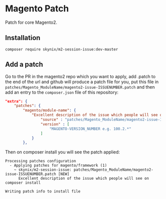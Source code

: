 # Magento Patch

Patch for core Magento2.

## Installation

`composer require skynix/m2-session-issue:dev-master`


## Add a patch

Go to the PR in the magento2 repo which you want to apply, add .patch to the end of the url and github will produce a
patch file for you, put this file in `patches/Magento_ModuleName/magento2-issue-ISSUENUMBER.patch` and then add an entry
to the `composer.json` file of this repository:

```json
"extra": {
    "patches": {
        "magento/module-name": {
            "Excellent description of the issue which people will see on composer install": {
                "source" : "patches/Magento_ModuleName/magento2-issue-ISSUENUMBER.patch",
                "version" : [
                    "MAGENTO-VERSION_NUMBER e.g. 100.2.*"
                ]
            }
        },
```

Then on composer install you will see the patch applied:

```
Processing patches configuration
  - Applying patches for magento/framework (1)
    ~ skynix/m2-session-issue: patches/Magento_ModuleName/magento2-issue-ISSUENUMBER.patch [NEW]
      Excellent description of the issue which people will see on composer install

Writing patch info to install file
```
